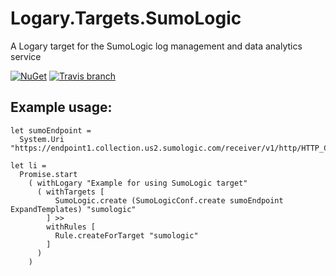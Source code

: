# Logary.Targets.SumoLogic

A Logary target for the SumoLogic log management and data analytics service

[![NuGet](https://img.shields.io/nuget/v/Logary.Targets.SumoLogic.svg?maxAge=3600)](https://www.nuget.org/packages/Logary.Targets.SumoLogic)
[![Travis branch](https://img.shields.io/travis/neoeinstein/Logary.Targets.SumoLogic/master.svg?maxAge=3600)](https://travis-ci.org/neoeinstein/Logary.Targets.SumoLogic)


## Example usage:

    let sumoEndpoint =
      System.Uri "https://endpoint1.collection.us2.sumologic.com/receiver/v1/http/HTTP_COLLECTOR_ENDPOINT"

    let li =
      Promise.start
        ( withLogary "Example for using SumoLogic target"
          ( withTargets [
              SumoLogic.create (SumoLogicConf.create sumoEndpoint ExpandTemplates) "sumologic"
            ] >>
            withRules [
              Rule.createForTarget "sumologic"
            ]
          )
        )
